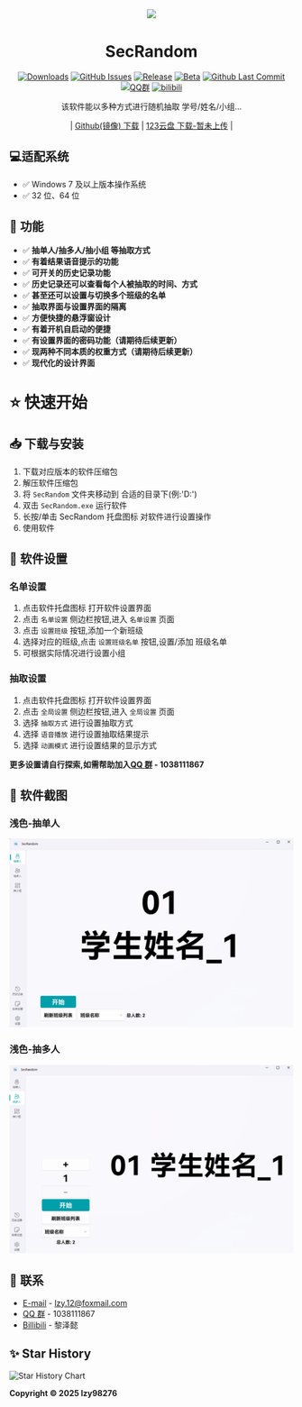 <div align="center">

<image src="resources/SecRandom.png" height="128"/>

# SecRandom

[![Downloads](https://img.shields.io/github/downloads/SecRandom/SecRandom/total?style=social&label=Downloads&logo=github)](https://github.com/SecRandom/SecRandom/releases/latest)
[![GitHub Issues](https://img.shields.io/github/issues-search/SecRandom/SecRandom?query=is%3Aopen&style=social-square&logo=github&label=Issues&color=%233fb950)](https://github.com/SecRandom/SecRandom/issues)
[![Release](https://img.shields.io/github/v/release/SecRandom/SecRandom?style=flat&color=%233fb950&label=正式版)](https://github.com/SecRandom/SecRandom/releases/latest)
[![Beta](https://img.shields.io/github/v/release/SecRandom/SecRandom?include_prereleases&style=social-square&label=测试版)](https://github.com/SecRandom/SecRandom/releases/)
[![Github Last Commit](https://img.shields.io/github/last-commit/SecRandom/SecRandom)](https://github.com/SecRandom/SecRandom/commits/master)
[![QQ群](https://img.shields.io/badge/-QQ%E7%BE%A4%EF%BD%9C1038111867-blue?style=flat&logo=TencentQQ)](https://qm.qq.com/q/yJkTpkiW5i)
[![bilibili](https://img.shields.io/badge/-UP%E4%B8%BB%EF%BD%9C黎泽懿-%23FB7299?style=flat&logo=bilibili)](https://space.bilibili.com/520571577)

该软件能以多种方式进行随机抽取 学号/姓名/小组...

| [Github(镜像) 下载](https://github.com/SecRandom/SecRandom/releases) | [123云盘 下载-暂未上传](https://www.123684.com/s/9529jv-U4Fxh) |

</div>

## 💻适配系统
- ✅ Windows 7 及以上版本操作系统
- ✅ 32 位、64 位

## 🎉 功能

- ✅ **抽单人/抽多人/抽小组 等抽取方式**
- ✅ **有着结果语音提示的功能**
- ✅ **可开关的历史记录功能**
- ✅ **历史记录还可以查看每个人被抽取的时间、方式**
- ✅ **甚至还可以设置与切换多个班级的名单**
- ✅ **抽取界面与设置界面的隔离**
- ✅ **方便快捷的悬浮窗设计**
- ✅ **有着开机自启动的便捷**
- ✅ **有设置界面的密码功能（请期待后续更新）**
- ✅ **现两种不同本质的权重方式（请期待后续更新）**
- ✅ **现代化的设计界面**

# ⭐️ 快速开始

## 📥 下载与安装

1. 下载对应版本的软件压缩包
2. 解压软件压缩包
3. 将 `SecRandom` 文件夹移动到 合适的目录下(例:'D:\')
4. 双击 `SecRandom.exe` 运行软件
5. 长按/单击 SecRandom 托盘图标 对软件进行设置操作
6. 使用软件

## 🔧 软件设置

### 名单设置

1. 点击软件托盘图标 打开软件设置界面
2. 点击 `名单设置` 侧边栏按钮,进入 `名单设置` 页面
3. 点击 `设置班级` 按钮,添加一个新班级
4. 选择对应的班级,点击 `设置班级名单` 按钮,设置/添加 班级名单
5. 可根据实际情况进行设置小组

### 抽取设置

1. 点击软件托盘图标 打开软件设置界面
2. 点击 `全局设置` 侧边栏按钮,进入 `全局设置` 页面
3. 选择 `抽取方式` 进行设置抽取方式
4. 选择 `语音播放` 进行设置抽取结果提示
5. 选择 `动画模式` 进行设置结果的显示方式

**更多设置请自行探索,如需帮助加入[QQ 群](https://qm.qq.com/q/yJkTpkiW5i) - 1038111867**

## 📌 软件截图

### **浅色-抽单人**

![SecRandom/抽单人](ScreenSots/抽单人_浅色.png)
### **浅色-抽多人**
![SecRandom/抽多人](ScreenSots/抽多人_浅色.png)

## 📮 联系

* [E-mail](mailto:lzy.12@foxmail.com) - lzy.12@foxmail.com
* [QQ 群](https://qm.qq.com/q/yJkTpkiW5i) - 1038111867
* [Billibili](https://space.bilibili.com/520571577) - 黎泽懿

## ✨ Star History

<picture>
  <source
    media="(prefers-color-scheme: dark)"
    srcset="
      https://api.star-history.com/svg?repos=SecRandom/SecRandom&type=Date&theme=dark
    "
  />
  <source
    media="(prefers-color-scheme: light)"
    srcset="
      https://api.star-history.com/svg?repos=SecRandom/SecRandom&type=Date&theme=dark
    "
  />
  <img
    alt="Star History Chart"
    src="https://api.star-history.com/svg?repos=SecRandom/SecRandom&type=Date&theme=dark"
  />
</picture>


<!-- ## License
[![FOSSA Status](https://app.fossa.com/api/projects/git%2Bgithub.com%2Flzy98276%2FSecRandom.svg?type=shield&issueType=security)](https://app.fossa.com/projects/git%2Bgithub.com%2Flzy98276%2FSecRandom?ref=badge_shield&issueType=security) -->
<!-- [![FOSSA Status](https://app.fossa.com/api/projects/git%2Bgithub.com%2Flzy98276%2FSecRandom.svg?type=shield&issueType=license)](https://app.fossa.com/projects/git%2Bgithub.com%2Flzy98276%2FSecRandom?ref=badge_shield&issueType=license) -->

**Copyright © 2025 lzy98276**